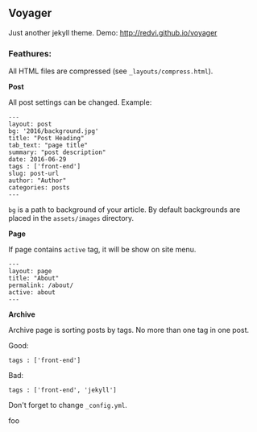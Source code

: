 ## Voyager

Just another jekyll theme. Demo: <http://redvi.github.io/voyager>

### Feathures:

All HTML files are compressed (see `_layouts/compress.html`).

**Post**

All post settings can be changed. Example:

```
---
layout: post
bg: '2016/background.jpg'
title: "Post Heading"
tab_text: "page title"
summary: "post description"
date: 2016-06-29
tags : ['front-end']
slug: post-url
author: "Author"
categories: posts
---
```

`bg` is a path to background of your article. By default backgrounds are placed in the `assets/images` directory.

**Page**

If page contains `active` tag, it will be show on site menu.

```
---
layout: page
title: "About"
permalink: /about/
active: about
---
```

**Archive**

Archive page is sorting posts by tags. No more than one tag in one post.

Good:

```
tags : ['front-end']
```

Bad:

```
tags : ['front-end', 'jekyll']
```

Don't forget to change `_config.yml`.

foo
